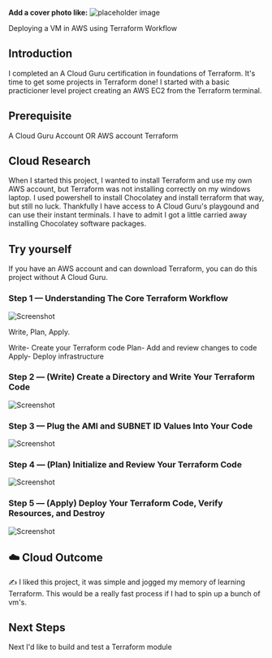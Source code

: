 **Add a cover photo like:**
![placeholder image](https://via.placeholder.com/1200x600)

Deploying a VM in AWS using Terraform Workflow

## Introduction

I completed an A Cloud Guru certification in foundations of Terraform. It's time to get some projects in Terraform done! I started with a basic practicioner level project creating an AWS EC2 from the Terraform terminal.

## Prerequisite

A Cloud Guru Account OR AWS account
Terraform 

## Cloud Research

When I started this project, I wanted to install Terraform and use my own AWS account, but Terraform was not installing correctly on my windows laptop.  I used powershell to install Chocolatey and install terraform that way, but still no luck.  Thankfully I have access to A Cloud Guru's playgound and can use their instant terminals. I have to admit I got a little carried away installing Chocolatey software packages. 

## Try yourself

If you have an AWS account and can download Terraform, you can do this project without A Cloud Guru. 

### Step 1 — Understanding The Core Terraform Workflow

![Screenshot](https://www.devopsschool.com/blog/wp-content/uploads/2019/10/Terraform-Basics-Workflow.png)

Write, Plan, Apply.

Write- Create your Terraform code
Plan- Add and review changes to code
Apply- Deploy infrastructure

### Step 2 — (Write) Create a Directory and Write Your Terraform Code 

![Screenshot](file:///C:/Users/tamra/Pictures/Screenshots/Screenshot%20(20).png)

### Step 3 — Plug the AMI and SUBNET ID Values Into Your Code

![Screenshot](https://via.placeholder.com/500x300)

### Step 4 — (Plan) Initialize and Review Your Terraform Code 

![Screenshot](https://via.placeholder.com/500x300)

### Step 5 — (Apply) Deploy Your Terraform Code, Verify Resources, and Destroy

![Screenshot](https://via.placeholder.com/500x300)

## ☁️ Cloud Outcome

✍️ I liked this project, it was simple and jogged my memory of learning Terraform. This would be a really fast process if I had to spin up a bunch of vm's.

## Next Steps

Next I'd like to build and test a Terraform module

